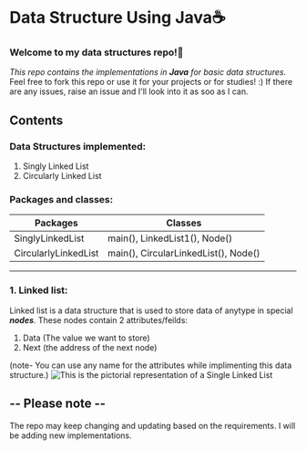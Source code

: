 #                                           **Data Structure Using Java**☕

### Welcome to my data structures repo!🌠
*This repo contains the implementations in **Java** for basic data structures.*
Feel free to fork this repo or use it for your projects or for studies! :)
If there are any issues, raise an issue and I'll look into it as soo as I can.




## Contents
### Data Structures implemented:
1. Singly Linked List 
2. Circularly Linked List


### Packages and classes:
  

| Packages   | Classes          |
| -------- | -------------- |
| SinglyLinkedList | main(), LinkedList1(), Node()|
| CircularlyLinkedList |  main(), CircularLinkedList(), Node() |

---

### 1. Linked list:
Linked list is a data structure that is used to store data of anytype in special **_nodes_**. These nodes contain 2 attributes/feilds:
1. Data (The value we want to store)
2. Next (the address of the next node)

(note- You can use any name for the attributes while implimenting this data structure.)
![This is the pictorial representation of a Single Linked List](https://media.geeksforgeeks.org/wp-content/cdn-uploads/20200922124319/Singly-Linked-List1.png)


## -- Please note  -- 
The repo may keep changing and updating based on the requirements. I will be adding new implementations.

